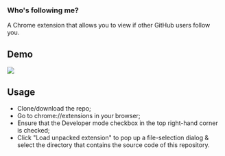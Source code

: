 ### Who's following me?  

A Chrome extension that allows you to view if other GitHub users follow you. 

## Demo

![](https://i.imgur.com/YcBODbM.jpg) 

## Usage

* Clone/download the repo;
* Go to chrome://extensions in your browser;
* Ensure that the Developer mode checkbox in the top right-hand corner is checked;
* Click "Load unpacked extension" to pop up a file-selection dialog & select the directory that contains the source code of this repository.
